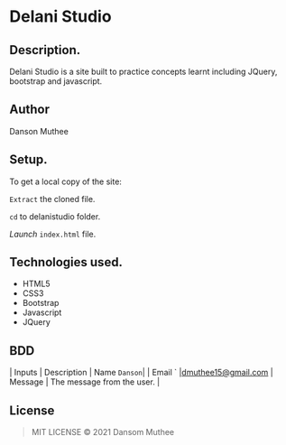 # Delani Studio


## Description.
Delani Studio is a site built to practice concepts learnt including JQuery, bootstrap and javascript.

## Author
Danson Muthee

## Setup.
To get a local copy of the site:



`Extract` the cloned file.

`cd` to delanistudio folder.

*Launch* `index.html` file.

## Technologies used.
* HTML5
* CSS3
* Bootstrap
* Javascript
* JQuery
## BDD
| Inputs |  Description 
| Name    `Danson`|
| Email  `   |dmuthee15@gmail.com
| Message    | The message from the user.   |



## License
>MIT LICENSE &copy; 2021 Dansom Muthee
